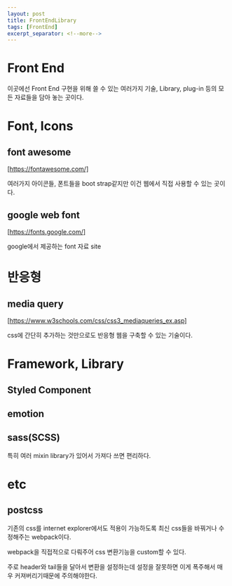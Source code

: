 ```yaml
---
layout: post
title: FrontEndLibrary
tags: [FrontEnd]
excerpt_separator: <!--more-->
---
```


# Front End

이곳에선 Front End 구현을 위해 쓸 수 있는 여러가지 기술, Library, plug-in 등의 모든 자료들을 담아 놓는 곳이다.

# Font, Icons

## font awesome

[https://fontawesome.com/]

여러가지 아이콘들, 폰트들을 boot strap같지만 이건 웹에서 직접 사용할 수 있는 곳이다.

## google web font

[https://fonts.google.com/]

google에서 제공하는 font 자료 site

# 반응형

## media query

[https://www.w3schools.com/css/css3_mediaqueries_ex.asp]

css에 간단히 추가하는 것만으로도 반응형 웹을 구축할 수 있는 기술이다.

# Framework, Library

## Styled Component

## emotion

## sass(SCSS)

특히 여러 mixin library가 있어서 가져다 쓰면 편리하다.

# etc

## postcss

기존의 css를 internet explorer에서도 적용이 가능하도록 최신 css들을 바꿔거나 수정해주는 webpack이다.

webpack을 직접적으로 다뤄주어 css 변환기능을 custom할 수 있다.

주로 header와 tail들을 달아서 변환을 설정하는데 설정을 잘못하면 이게 폭주해서 매우 커져버리기때문에 주의해야한다.